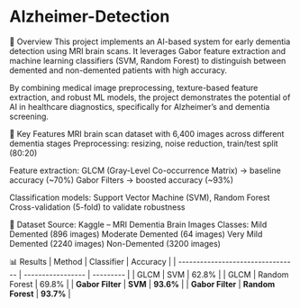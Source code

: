 # Alzheimer-Detection
📌 Overview
This project implements an AI-based system for early dementia detection using MRI brain scans. It leverages Gabor feature extraction and machine learning classifiers (SVM, Random Forest) to distinguish between demented and non-demented patients with high accuracy.

By combining medical image preprocessing, texture-based feature extraction, and robust ML models, the project demonstrates the potential of AI in healthcare diagnostics, specifically for Alzheimer’s and dementia screening.


🎯 Key Features
MRI brain scan dataset with 6,400 images across different dementia stages
Preprocessing: resizing, noise reduction, train/test split (80:20)

Feature extraction:
GLCM (Gray-Level Co-occurrence Matrix) → baseline accuracy (~70%)
Gabor Filters → boosted accuracy (~93%)

Classification models: Support Vector Machine (SVM), Random Forest
Cross-validation (5-fold) to validate robustness


📂 Dataset
Source: Kaggle – MRI Dementia Brain Images
Classes:
Mild Demented (896 images)
Moderate Demented (64 images)
Very Mild Demented (2240 images)
Non-Demented (3200 images)


📊 Results
| Method                            | Classifier        | Accuracy  |
| --------------------------------- | ----------------- | --------- |
| GLCM                              | SVM               | 62.8%     |
| GLCM                              | Random Forest     | 69.8%     |
| **Gabor Filter**                  | **SVM**           | **93.6%** |
| **Gabor Filter**                  | **Random Forest** | **93.7%** |


